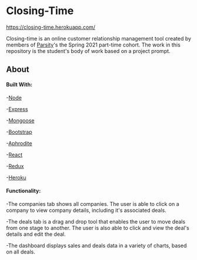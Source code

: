 # Closing-Time

https://closing-time.herokuapp.com/


Closing-time is an online customer relationship management tool created by members of [Parsity](https://parsity.io/)'s the Spring 2021 part-time cohort. The work in this repository is the student's body of work based on a project prompt.


## About

#### Built With:
-[Node](https://nodejs.org/en/)

-[Express](https://expressjs.com/)

-[Mongoose](https://mongoosejs.com/)

-[Bootstrap](https://getbootstrap.com/docs/3.4/)

-[Aphrodite ](https://www.npmjs.com/package/aphrodite)

-[React](https://reactjs.org/)

-[Redux](https://redux.js.org/)

-[Heroku](https://heroku.com/)

#### Functionality:
-The companies tab shows all companies. The user is able to click on a company to view company details, including it's associated deals.

-The deals tab is a drag and drop tool that enables the user to move deals from one stage to another. The user is also able to click and view the deal's details and edit the deal.

-The dashboard displays sales and deals data in a variety of charts, based on all deals.  






